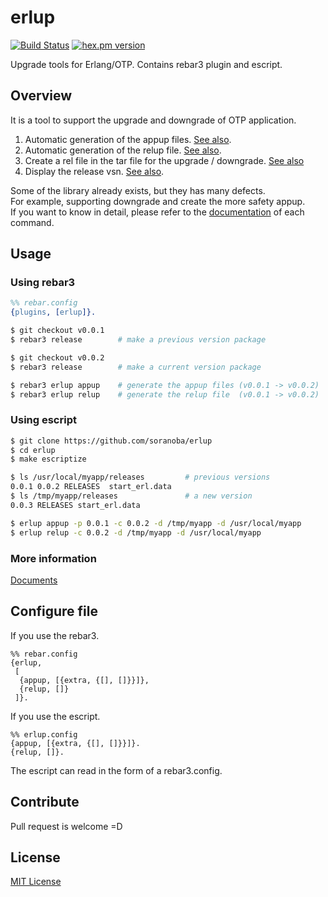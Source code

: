 erlup
========
[![Build Status](https://travis-ci.org/soranoba/erlup.svg?branch=master)](https://travis-ci.org/soranoba/erlup)
[![hex.pm version](https://img.shields.io/hexpm/v/erlup.svg)](https://hex.pm/packages/erlup)

Upgrade tools for Erlang/OTP. Contains rebar3 plugin and escript.

## Overview
It is a tool to support the upgrade and downgrade of OTP application.

1. Automatic generation of the appup files. [See also](doc/appup.md).
2. Automatic generation of the relup file. [See also](doc/relup.md).
3. Create a rel file in the tar file for the upgrade / downgrade. [See also](doc/tarup.md)
4. Display the release vsn. [See also](doc/vsn.md).

Some of the library already exists, but they has many defects.  
For example, supporting downgrade and create the more safety appup.  
If you want to know in detail, please refer to the [documentation](doc) of each command.

## Usage

### Using rebar3

```erlang
%% rebar.config
{plugins, [erlup]}.
```

```bash
$ git checkout v0.0.1
$ rebar3 release        # make a previous version package

$ git checkout v0.0.2
$ rebar3 release        # make a current version package

$ rebar3 erlup appup    # generate the appup files (v0.0.1 -> v0.0.2)
$ rebar3 erlup relup    # generate the relup file  (v0.0.1 -> v0.0.2)
```

### Using escript

```bash
$ git clone https://github.com/soranoba/erlup
$ cd erlup
$ make escriptize
```

```bash
$ ls /usr/local/myapp/releases         # previous versions
0.0.1 0.0.2 RELEASES  start_erl.data
$ ls /tmp/myapp/releases               # a new version
0.0.3 RELEASES start_erl.data

$ erlup appup -p 0.0.1 -c 0.0.2 -d /tmp/myapp -d /usr/local/myapp
$ erlup relup -c 0.0.2 -d /tmp/myapp -d /usr/local/myapp
```

### More information

[Documents](doc)

## Configure file

If you use the rebar3.
```
%% rebar.config
{erlup,
 [
  {appup, [{extra, {[], []}}]},
  {relup, []}
 ]}.
```

If you use the escript.
```
%% erlup.config
{appup, [{extra, {[], []}}]}.
{relup, []}.
```
The escript can read in the form of a rebar3.config.

## Contribute

Pull request is welcome =D

## License

[MIT License](LICENSE)
